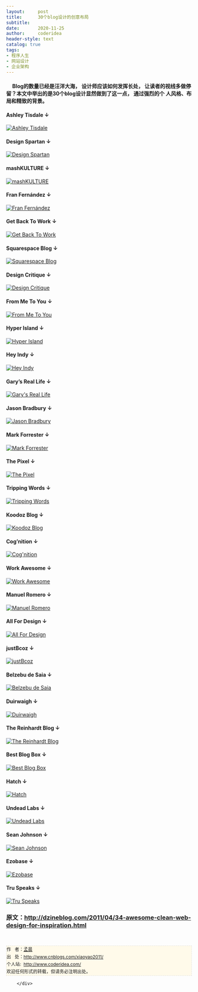 ```yaml
---
layout:     post
title:      30个blog设计的创意布局
subtitle:   
date:       2020-11-25
author:     coderidea
header-style: text
catalog: true
tags:
- 程序人生
- 网站设计
- 企业架构
--- 
```

<div class="postBody">
			<div id="cnblogs_post_body" class="blogpost-body"><h4>     Blog的数量已经是汪洋大海， 设计师应该如何发挥长处， 让读者的视线多做停留？本文中举出的是30个blog设计显然做到了这一点， 通过强烈的个 人风格、布局和精致的背景。</h4>
<h4>Ashley Tisdale ↓</h4>
<p><a title="Ashley Tisdale" href="http://www.ashleytisdale.com/"><img class="wideimg" src="http://spyrestudios.com/wp-content/uploads/2009/11/ashley-tisdale.jpg" alt="Ashley Tisdale" /></a></p>
<h4>Design Spartan ↓</h4>
<p><a title="Design Spartan" href="http://www.designspartan.com/"><img class="wideimg" src="http://spyrestudios.com/wp-content/uploads/2009/11/design-spartan.jpg" alt="Design Spartan" /></a></p>
<h4>mashKULTURE ↓</h4>
<p><a title="mashKULTURE" href="http://english.mashkulture.net/"><img class="wideimg" src="http://spyrestudios.com/wp-content/uploads/2009/11/mash-kulture.jpg" alt="mashKULTURE" /></a></p>
<h4>Fran Fernández ↓</h4>
<p><a title="Fran Fernández" href="http://franfernandez.com/"><img class="wideimg" src="http://spyrestudios.com/wp-content/uploads/2009/11/fran-fernandez.jpg" alt="Fran Fernández" /></a></p>
<h4>Get Back To Work ↓</h4>
<p><a title="Get Back To Work" href="http://www.getbacktowork.fr/"><img class="wideimg" src="http://spyrestudios.com/wp-content/uploads/2009/11/get-back-to-work.jpg" alt="Get Back To Work" /></a></p>
<h4>Squarespace Blog ↓</h4>
<p><a title="Squarespace Blog" href="http://blog.squarespace.com/"><img class="wideimg" src="http://spyrestudios.com/wp-content/uploads/2009/11/squarespace-blog.jpg" alt="Squarespace Blog" /></a></p>
<h4>Design Critique ↓</h4>
<p><a title="Design Critique" href="http://wecritiquedesigns.com/"><img class="wideimg" src="http://spyrestudios.com/wp-content/uploads/2009/11/design-critique.jpg" alt="Design Critique" /></a></p>
<h4>From Me To You ↓</h4>
<p><a title="From Me To You" href="http://fromme-toyou.tumblr.com/"><img class="wideimg" src="http://spyrestudios.com/wp-content/uploads/2009/11/from-me-to-you.jpg" alt="From Me To You" /></a></p>
<h4>Hyper Island ↓</h4>
<p><a title="Hyper Island" href="http://hi.pirajafisken.net/"><img class="wideimg" src="http://spyrestudios.com/wp-content/uploads/2009/11/hyper-island.jpg" alt="Hyper Island" /></a></p>
<h4>Hey Indy ↓</h4>
<p><a title="Hey Indy" href="http://heyindy.com/"><img class="wideimg" src="http://spyrestudios.com/wp-content/uploads/2009/11/hey-indy.jpg" alt="Hey Indy" /></a></p>
<h4>Gary’s Real Life ↓</h4>
<p><a title="Gary's Real Life" href="http://www.garysreallife.com/"><img class="wideimg" src="http://spyrestudios.com/wp-content/uploads/2009/11/garys-real-life.jpg" alt="Gary's Real Life" /></a></p>
<h4>Jason Bradbury ↓</h4>
<p><a title="Jason Bradbury" href="http://www.jasonbradbury.com/"><img class="wideimg" src="http://spyrestudios.com/wp-content/uploads/2009/11/jason-bradbury.jpg" alt="Jason Bradbury" /></a></p>
<h4>Mark Forrester ↓</h4>
<p><a title="Mark Forrester" href="http://www.markforrester.co.za/"><img class="wideimg" src="http://spyrestudios.com/wp-content/uploads/2009/11/mark-forrester.jpg" alt="Mark Forrester" /></a></p>
<h4>The Pixel ↓</h4>
<p><a title="The Pixel" href="http://www.thepixel.com/blog/"><img class="wideimg" src="http://spyrestudios.com/wp-content/uploads/2009/11/the-pixel.jpg" alt="The Pixel" /></a></p>
<h4>Tripping Words ↓</h4>
<p><a title="Tripping Words" href="http://www.trippingwords.com/"><img class="wideimg" src="http://spyrestudios.com/wp-content/uploads/2009/11/tripping-words.jpg" alt="Tripping Words" /></a></p>
<h4>Koodoz Blog ↓</h4>
<p><a title="Koodoz Blog" href="http://www.koodoz.com.au/klog/"><img class="wideimg" src="http://spyrestudios.com/wp-content/uploads/2009/11/koodoz-blog.jpg" alt="Koodoz Blog" /></a></p>
<h4>Cog’nition ↓</h4>
<p><a title="Cog'nition" href="http://cog.nitiondesign.com/"><img class="wideimg" src="http://spyrestudios.com/wp-content/uploads/2009/11/cognition.jpg" alt="Cog'nition" /></a></p>
<h4>Work Awesome ↓</h4>
<p><a title="Work Awesome" href="http://workawesome.com/"><img class="wideimg" src="http://spyrestudios.com/wp-content/uploads/2009/11/work-awesome.jpg" alt="Work Awesome" /></a></p>
<h4>Manuel Romero ↓</h4>
<p><a title="Manuel Romero" href="http://www.theycallmemarty.com/"><img class="wideimg" src="http://spyrestudios.com/wp-content/uploads/2009/11/they-call-me-marty.jpg" alt="Manuel Romero" /></a></p>
<h4>All For Design ↓</h4>
<p><a title="All For Design" href="http://all-for-design.com/"><img class="wideimg" src="http://spyrestudios.com/wp-content/uploads/2009/11/all-for-design.jpg" alt="All For Design" /></a></p>
<h4>justBcoz ↓</h4>
<p><a title="justBcoz" href="http://www.justbcoz.co.za/headspace/"><img class="wideimg" src="http://spyrestudios.com/wp-content/uploads/2009/11/justBcoz.jpg" alt="justBcoz" /></a></p>
<h4>Belzebu de Saia ↓</h4>
<p><a title="Belzebu de Saia" href="http://www.belzebudesaia.com/"><img class="wideimg" src="http://spyrestudios.com/wp-content/uploads/2009/11/belzebu-de-saia.jpg" alt="Belzebu de Saia" /></a></p>
<h4>Duirwaigh ↓</h4>
<p><a title="Duirwaigh" href="http://www.duirwaigh.com/"><img class="wideimg" src="http://spyrestudios.com/wp-content/uploads/2009/11/duirwaigh.jpg" alt="Duirwaigh" /></a></p>
<h4>The Reinhardt Blog ↓</h4>
<p><a title="The Reinhardt Blog" href="http://thereinhardtblog.com/"><img class="wideimg" src="http://spyrestudios.com/wp-content/uploads/2009/11/reinhardt.jpg" alt="The Reinhardt Blog" /></a></p>
<h4>Best Blog Box ↓</h4>
<p><a title="Best Blog Box" href="http://bestblogbox.com/"><img class="wideimg" src="http://spyrestudios.com/wp-content/uploads/2009/11/best-blog-box.jpg" alt="Best Blog Box" /></a></p>
<h4>Hatch ↓</h4>
<p><a title="Hatch" href="http://freshapproachcoach.com/"><img class="wideimg" src="http://spyrestudios.com/wp-content/uploads/2009/11/hatch.jpg" alt="Hatch" /></a></p>
<h4>Undead Labs ↓</h4>
<p><a title="Undead labs" href="http://undeadlabs.com/"><img class="wideimg" src="http://spyrestudios.com/wp-content/uploads/2009/11/undead-labs.jpg" alt="Undead Labs" /></a></p>
<h4>Sean Johnson ↓</h4>
<p><a title="Sean Johnson" href="http://www.seanjohnson.net/"><img class="wideimg" src="http://spyrestudios.com/wp-content/uploads/2009/11/sean-johnson.jpg" alt="Sean Johnson" /></a></p>
<h4>Ezobase ↓</h4>
<p><a title="Ezobase" href="http://www.ezobase.com/"><img class="wideimg" src="http://spyrestudios.com/wp-content/uploads/2009/11/ezo-base.jpg" alt="Ezobase" /></a></p>
<h4>Tru Speaks ↓</h4>
<p><a title="Tru Speaks" href="http://truspeaks.com/"><img class="wideimg" src="http://spyrestudios.com/wp-content/uploads/2009/11/tru-speaks.jpg" alt="Tru Speaks" /></a></p>
<h3>原文：<a href="http://dzineblog.com/2011/04/34-awesome-clean-web-design-for-inspiration.html">http://dzineblog.com/2011/04/34-awesome-clean-web-design-for-inspiration.html</a></h3>


<div id="ckepop"> </div>
<div>
<p id="PSignature" style="line-height:20px;background:#FFFAEA no-repeat 2% 50%;font-size:12px;border:#e0e0e0 1px dashed;">作   者：<a href="http://www.cnblogs.com/xiaoyao2011/">孟晨</a> <br /> 出   处：<a href="http://www.cnblogs.com/xiaoyao2011/">http://www.cnblogs.com/xiaoyao2011/</a> <br />个人站:  <a href="http://www.coderidea.com/">http://www.coderidea.com/</a><br />欢迎任何形式的转载，但请务必注明出处。</p>
</div></div><div id="MySignature"></div>
<div class="clear"></div>
<div id="blog_post_info_block">
<div id="BlogPostCategory"></div>
<div id="EntryTag"></div>
<div id="blog_post_info">
</div>
<div class="clear"></div>
<div id="post_next_prev"></div>
</div>


		</div>